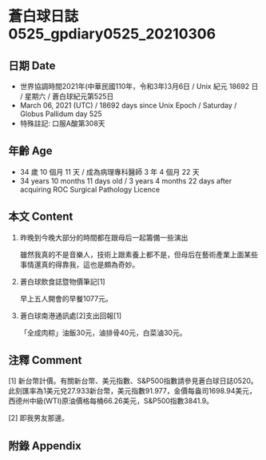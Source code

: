 [_metadata_:encoding]: - "utf-8"
[_metadata_:language]: - "zh-Hant-TW"
[_metadata_:fileformat]: - "markdown"
[_metadata_:MIME_type]: - "text/plain"
[_metadata_:markdown_version]: - "commonmark version 0.29"
[_metadata_:markdown_spec]: - "https://spec.commonmark.org/0.29/"

# 蒼白球日誌0525_gpdiary0525_20210306 #

## 日期 Date ##

* 世界協調時間2021年(中華民國110年，令和3年)3月6日 / Unix 紀元 18692 日 / 星期六 / 蒼白球紀元第525日
* March 06, 2021 (UTC) / 18692 days since Unix Epoch / Saturday / Globus Pallidum day 525
* 特殊註記: 口服A酸第308天

## 年齡 Age ##

* 34 歲 10 個月 11 天 / 成為病理專科醫師 3 年 4 個月 22 天
* 34 years 10 months 11 days old / 3 years 4 months 22 days after acquiring ROC Surgical Pathology Licence

## 本文 Content ##

1. 昨晚到今晚大部分的時間都在跟母后一起籌備一些演出

    雖然我真的不是音樂人，技術上跟素養上都不是，但母后在藝術產業上面某些事情還真的得靠我，這也是頗為奇妙。
    
2. 蒼白球飲食誌暨物價筆記[1]

    早上五人開會的早餐1077元。
    
3. 蒼白球南港通訊處[2]支出回報[1]

    「全成肉粽」油飯30元，滷排骨40元，白菜滷30元。

## 注釋 Comment ##

[1] 新台幣計價。有關新台幣、美元指數、S&P500指數請參見蒼白球日誌0520。此刻匯率為1美元兌27.933新台幣，美元指數91.977，金價每盎司1698.94美元，西德州中級(WTI)原油價格每桶66.26美元，S&P500指數3841.9。

[2] 即我男友那邊。

## 附錄 Appendix ##

